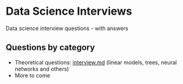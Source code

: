# Data Science Interviews

Data science interview questions - with answers

## Questions by category

* Theoretical questions: [interview.md](interview.md) (linear models, trees, neural networks and others)
* More to come

